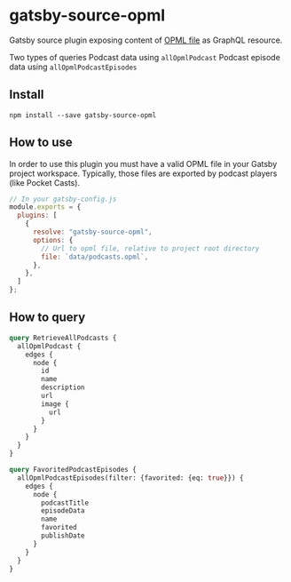 # gatsby-source-opml

Gatsby source plugin exposing content of [OPML file](https://en.wikipedia.org/wiki/OPML) as GraphQL resource.

Two types of queries 
Podcast data using `allOpmlPodcast`
Podcast episode data using `allOpmlPodcastEpisodes`

## Install

`npm install --save gatsby-source-opml`

## How to use

In order to use this plugin you must have a valid OPML file in your Gatsby project workspace. Typically, those files are exported by podcast players (like Pocket Casts).

```javascript
// In your gatsby-config.js
module.exports = {
  plugins: [
    {
      resolve: "gatsby-source-opml",
      options: {
        // Url to opml file, relative to project root directory
        file: `data/podcasts.opml`,
      },
    },
  ]
};
```

## How to query

```graphql
query RetrieveAllPodcasts {
  allOpmlPodcast {
    edges {
      node {
        id
        name
        description
        url
        image {
          url
        }
      }
    }
  }
}

query FavoritedPodcastEpisodes {
  allOpmlPodcastEpisodes(filter: {favorited: {eq: true}}) {
    edges {
      node {
        podcastTitle
        episodeData
        name
        favorited
        publishDate
      }
    }
  }
}
```
